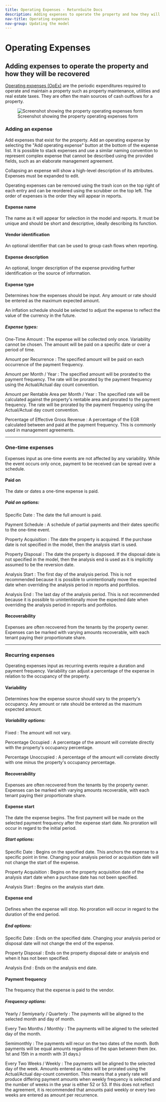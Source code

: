 ```yaml
---
title: Operating Expenses - ReturnSuite Docs
description: Adding expenses to operate the property and how they will be recovered.
nav-title: Operating expenses
nav-group: Updating the model
---
```


# Operating Expenses

## Adding expenses to operate the property and how they will be recovered

[Operating expenses (OpEx)](/docs/concepts/no-and-cashflow/operating-expenses)
are the periodic expenditures required to operate and maintain a property such
as property maintenance, utilities and real estate taxes. They are often the
main sources of cash outflows for a property.

<figure>
  <div class="flex place-items-center justify-center p-6 bg-gray-100 rounded-md border border-gray-200">
    <img src="/img/docs/property-model-operating-expenses.png" alt="Screenshot showing the property operating expenses form">
  </div>
  <figcaption>Screenshot showing the property operating expenses form</figcaption>
</figure>

### Adding an expense

Add expenses that exist for the property. Add an operating expense by selecting
the "Add operating expense" button at the bottom of the expense list. It is
possible to stack expenses and use a similar naming convention to represent
complex expense that cannot be described using the provided fields, such as an
elaborate management agreement.

Collapsing an expense will show a high-level description of its attributes.
Expenses must be expanded to edit.

Operating expenses can be removed using the trash icon on the top right of each
entry and can be reordered using the scrubber on the top left. The order of
expenses is the order they will appear in reports.


#### Expense name

The name as it will appear for selection in the model and reports. It must be
unique and should be short and descriptive, ideally describing its function.


#### Vendor identification

An optional identifier that can be used to group cash flows when reporting.


#### Expense description

An optional, longer description of the expense providing further identification
or the source of information.


#### Expense type

Determines how the expenses should be input. Any amount or rate should be
entered as the maximum expected amount.

An inflation schedule should be selected to adjust the expense to reflect the
value of the currency in the future.

##### Expense types:

One-Time Amount
:   The expense will be collected only once. Variability cannot be chosen. The
    amount will be paid on a specific date or over a period of time.

Amount per Recurrence
:   The specified amount will be paid on each occurrence of the payment
    frequency.

Amount per Month / Year
:   The specified amount will be prorated to the payment frequency. The rate
    will be prorated by the payment frequency using the Actual/Actual day count
    convention.

Amount per Rentable Area per Month / Year
:   The specified rate will be calculated against the property's rentable area
    and prorated to the payment frequency. The rate will be prorated by the
    payment frequency using the Actual/Actual day count convention.

Percentage of Effective Gross Revenue
:   A percentage of the EGR calculated between and paid at the payment
    frequency. This is commonly used in management agreements.

---


### One-time expenses

Expenses input as one-time events are not affected by any variability. While the
event occurs only once, payment to be received can be spread over a schedule.


#### Paid on

The date or dates a one-time expense is paid.

##### Paid on options:

Specific Date
:   The date the full amount is paid.

Payment Schedule
:   A schedule of partial payments and their dates specific to the one-time
    event.

Property Acquisition
:   The date the property is acquired. If the purchase date is not specified in
    the model, then the analysis start is used.

Property Disposal
:   The date the property is disposed. If the disposal date is not specified in
    the model, then the analysis end is used as it is implicitly assumed to be
    the reversion date.

Analysis Start
:   The first day of the analysis period. This is not recommended because it is
    possible to unintentionally move the expected date when overriding the
    analysis period in reports and portfolios.

Analysis End
:   The last day of the analysis period. This is not recommended because it is
    possible to unintentionally move the expected date when overriding the
    analysis period in reports and portfolios.


#### Recoverability

Expenses are often recovered from the tenants by the property owner.
Expenses can be marked with varying amounts recoverable, with each tenant
paying their proportionate share.

---


### Recurring expenses

Operating expenses input as recurring events require a duration and payment
frequency. Variability can adjust a percentage of the expense in relation to the
occupancy of the property.


#### Variability

Determines how the expense source should vary to the property's occupancy.
Any amount or rate should be entered as the maximum expected amount.

##### Variability options:

Fixed
:   The amount will not vary.

Percentage Occupied
:   A percentage of the amount will correlate directly with the property's
    occupancy percentage.

Percentage Unoccupied
:   A percentage of the amount will correlate directly with one minus the
    property's occupancy percentage.


#### Recoverability

Expenses are often recovered from the tenants by the property owner.
Expenses can be marked with varying amounts recoverable, with each tenant
paying their proportionate share.


#### Expense start

The date the expense begins. The first payment will be made on the selected
payment frequency after the expense start date. No proration will occur in
regard to the initial period.

##### Start options:

Specific Date
:   Begins on the specified date. This anchors the expense to a specific point
    in time. Changing your analysis period or acquisition date will not change
    the start of the expense.

Property Acquisition
:   Begins on the property acquisition date of the analysis start date when a
    purchase date has not been specified.

Analysis Start
:   Begins on the analysis start date.


#### Expense end

Defines when the expense will stop. No proration will occur in regard to the
duration of the end period.

##### End options:

Specific Date
:   Ends on the specified date. Changing your analysis period or disposal date
    will not change the end of the expense.

Property Disposal
:   Ends on the property disposal date or analysis end when it has not been
    specified.

Analysis End
:   Ends on the analysis end date.


#### Payment frequency

The frequency that the expense is paid to the vendor.

##### Frequency options:

Yearly / Semiyearly / Quarterly
:   The payments will be aligned to the selected month and day of month.

Every Two Months / Monthly
:   The payments will be aligned to the selected day of the month.

Semimonthly
:   The payments will recur on the two dates of the month. Both payments will be
    equal amounts regardless of the span between them (ex. 1st and 15th in a
    month with 31 days.)

Every Two Weeks / Weekly
:   The payments will be aligned to the selected day of the week. Amounts
    entered as rates will be prorated using the Actual/Actual day-count
    convention. This means that a yearly rate will produce differing payment
    amounts when weekly frequency is selected and the number of weeks in the
    year is either 52 or 53. If this does not reflect the agreement, it is
    recommended that amounts paid weekly or every two weeks are entered as
    amount per recurrence.

